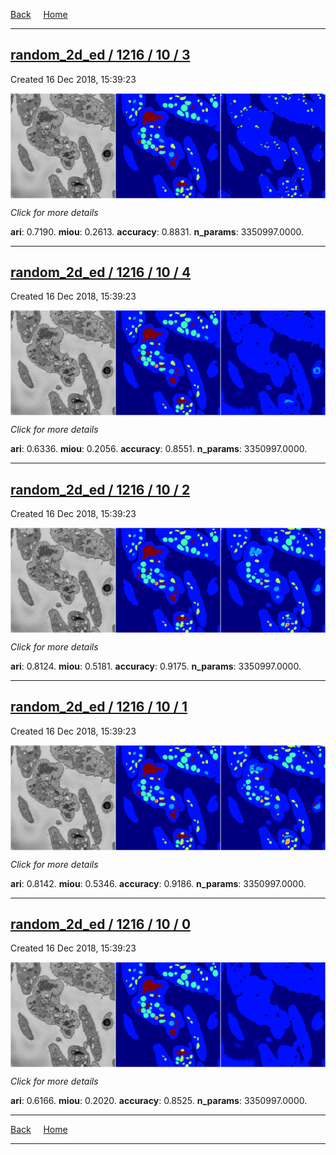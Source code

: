 
[Back](..)&nbsp;&nbsp;&nbsp;&nbsp;&nbsp;[Home](https://leapmanlab.github.io/snapshots)

---

<div class="summary"><a href="3"><h2>random_2d_ed / 1216 / 10 / 3</h2></a><p>Created 16 Dec 2018, 15:39:23
</p><a href="3"><img src="3/media/summary.png" align="center"></a><p>
<i>Click for more details</i>
</p></div>

**ari**: 0.7190. **miou**: 0.2613. **accuracy**: 0.8831. **n_params**: 3350997.0000. 

---

<div class="summary"><a href="4"><h2>random_2d_ed / 1216 / 10 / 4</h2></a><p>Created 16 Dec 2018, 15:39:23
</p><a href="4"><img src="4/media/summary.png" align="center"></a><p>
<i>Click for more details</i>
</p></div>

**ari**: 0.6336. **miou**: 0.2056. **accuracy**: 0.8551. **n_params**: 3350997.0000. 

---

<div class="summary"><a href="2"><h2>random_2d_ed / 1216 / 10 / 2</h2></a><p>Created 16 Dec 2018, 15:39:23
</p><a href="2"><img src="2/media/summary.png" align="center"></a><p>
<i>Click for more details</i>
</p></div>

**ari**: 0.8124. **miou**: 0.5181. **accuracy**: 0.9175. **n_params**: 3350997.0000. 

---

<div class="summary"><a href="1"><h2>random_2d_ed / 1216 / 10 / 1</h2></a><p>Created 16 Dec 2018, 15:39:23
</p><a href="1"><img src="1/media/summary.png" align="center"></a><p>
<i>Click for more details</i>
</p></div>

**ari**: 0.8142. **miou**: 0.5346. **accuracy**: 0.9186. **n_params**: 3350997.0000. 

---

<div class="summary"><a href="0"><h2>random_2d_ed / 1216 / 10 / 0</h2></a><p>Created 16 Dec 2018, 15:39:23
</p><a href="0"><img src="0/media/summary.png" align="center"></a><p>
<i>Click for more details</i>
</p></div>

**ari**: 0.6166. **miou**: 0.2020. **accuracy**: 0.8525. **n_params**: 3350997.0000. 

---

[Back](..)&nbsp;&nbsp;&nbsp;&nbsp;&nbsp;[Home](https://leapmanlab.github.io/snapshots)

---